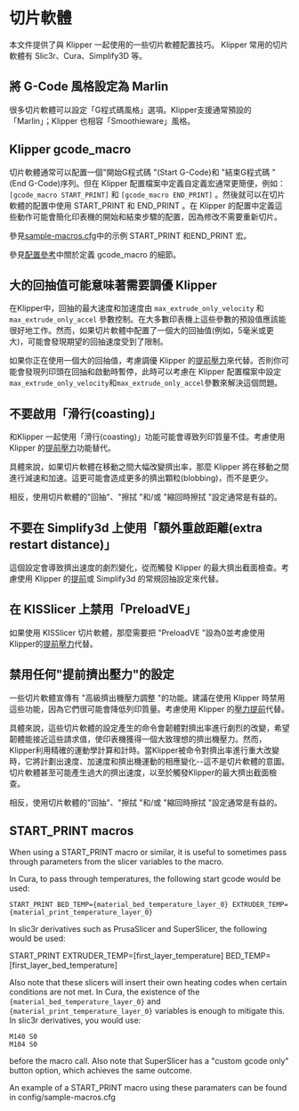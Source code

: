 # 切片軟體

本文件提供了與 Klipper 一起使用的一些切片軟體配置技巧。 Klipper 常用的切片軟體有 Slic3r、Cura、Simplify3D 等。

## 將 G-Code 風格設定為 Marlin

很多切片軟體可以設定「G程式碼風格」選項。Klipper支援通常預設的「Marlin」；Klipper 也相容「Smoothieware」風格。

## Klipper gcode_macro

切片軟體通常可以配置一個"開始G程式碼 "(Start G-Code)和 "結束G程式碼 "(End G-Code)序列。但在 Klipper 配置檔案中定義自定義宏通常更簡便，例如：`[gcode_macro START_PRINT]` 和 `[gcode_macro END_PRINT]` 。然後就可以在切片軟體的配置中使用 START_PRINT 和 END_PRINT 。在 Klipper 的配置中定義這些動作可能會簡化印表機的開始和結束步驟的配置，因為修改不需要重新切片。

參見[sample-macros.cfg](../config/sample-macros.cfg)中的示例 START_PRINT 和END_PRINT 宏。

參見[配置參考](Config_Reference.md#gcode_macro)中關於定義 gcode_macro 的細節。

## 大的回抽值可能意味著需要調優 Klipper

在Klipper中，回抽的最大速度和加速度由 `max_extrude_only_velocity` 和 `max_extrude_only_accel` 參數控制。在大多數印表機上這些參數的預設值應該能很好地工作。然而，如果切片軟體中配置了一個大的回抽值(例如，5毫米或更大)，可能會發現期望的回抽速度受到了限制。

如果你正在使用一個大的回抽值，考慮調優 Klipper 的[提前壓力](Pressure_Advance.md)來代替。否則你可能會發現列印頭在回抽和啟動時暫停，此時可以考慮在 Klipper 配置檔案中設定`max_extrude_only_velocity`和`max_extrude_only_accel`參數來解決這個問題。

## 不要啟用「滑行(coasting)」

和Klipper 一起使用「滑行(coasting)」功能可能會導致列印質量不佳。考慮使用 Klipper 的[提前壓力](Pressure_Advance.md)功能替代。

具體來說，如果切片軟體在移動之間大幅改變擠出率，那麼 Klipper 將在移動之間進行減速和加速。這更可能會造成更多的擠出顆粒(blobbing)，而不是更少。

相反，使用切片軟體的"回抽"、"擦拭 "和/或 "縮回時擦拭 "設定通常是有益的。

## 不要在 Simplify3d 上使用「額外重啟距離(extra restart distance)」

這個設定會導致擠出速度的劇烈變化，從而觸發 Klipper 的最大擠出截面檢查。考慮使用 Klipper 的[提前](Pressure_Advance.md)或 Simplify3d 的常規回抽設定來代替。

## 在 KISSlicer 上禁用「PreloadVE」

如果使用 KISSlicer 切片軟體，那麼需要把 "PreloadVE "設為0並考慮使用Klipper的[提前壓力](Pressure_Advance.md)代替。

## 禁用任何"提前擠出壓力"的設定

一些切片軟體宣傳有 "高級擠出機壓力調整 "的功能。建議在使用 Klipper 時禁用這些功能，因為它們很可能會降低列印質量。考慮使用 Klipper 的[壓力提前](Pressure_Advance.md)代替。

具體來說，這些切片軟體的設定產生的命令會韌體對擠出率進行劇烈的改變，希望韌體能接近這些請求值，使印表機獲得一個大致理想的擠出機壓力。然而，Klipper利用精確的運動學計算和計時。當Klipper被命令對擠出率進行重大改變時，它將計劃出速度、加速度和擠出機運動的相應變化--這不是切片軟體的意圖。切片軟體甚至可能產生過大的擠出速度，以至於觸發Klipper的最大擠出截面檢查。

相反，使用切片軟體的"回抽"、"擦拭 "和/或 "縮回時擦拭 "設定通常是有益的。

## START_PRINT macros

When using a START_PRINT macro or similar, it is useful to sometimes pass through parameters from the slicer variables to the macro.

In Cura, to pass through temperatures, the following start gcode would be used:

```
START_PRINT BED_TEMP={material_bed_temperature_layer_0} EXTRUDER_TEMP={material_print_temperature_layer_0}
```

In slic3r derivatives such as PrusaSlicer and SuperSlicer, the following would be used:

START_PRINT EXTRUDER_TEMP=[first_layer_temperature] BED_TEMP=[first_layer_bed_temperature]

Also note that these slicers will insert their own heating codes when certain conditions are not met. In Cura, the existence of the `{material_bed_temperature_layer_0}` and `{material_print_temperature_layer_0}` variables is enough to mitigate this. In slic3r derivatives, you would use:

```
M140 S0
M104 S0
```

before the macro call. Also note that SuperSlicer has a "custom gcode only" button option, which achieves the same outcome.

An example of a START_PRINT macro using these paramaters can be found in config/sample-macros.cfg
